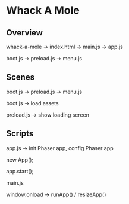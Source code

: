 # Whack A Mole

## Overview

whack-a-mole -> index.html -> main.js -> app.js

boot.js -> preload.js -> menu.js

## Scenes

boot.js -> preload.js -> menu.js

boot.js -> load assets

preload.js -> show loading screen

## Scripts

app.js -> init Phaser app, config Phaser app

new App();

app.start();

main.js

window.onload -> runApp() / resizeApp()